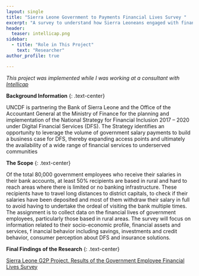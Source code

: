 ```yaml
---
layout: single
title: "Sierra Leone Government to Payments Financial Lives Survey "
excerpt: "A survey to understand how Sierra Leoneans engaged with financial products and services."
header:
  teaser: intellicap.png
sidebar:
  - title: "Role in This Project"
    text: "Researcher"
author_profile: true

---
```


*This project was implemented while I was working at a consultant with [Intellicap](www.intellecap.com)*



**Background Information**
{: .text-center}

UNCDF is partnering the Bank of Sierra Leone and the Office of the Accountant 
General at the Ministry of Finance for the planning and implementation of the 
National Strategy for Financial Inclusion 2017 – 2020 under Digital Financial 
Services (DFS). The Strategy identifies an opportunity to leverage the volume 
of government salary payments to build a business case for DFS, thereby 
expanding access points and ultimately the availability of a wide range of 
financial services to underserved communities

**The Scope**
{: .text-center}

Of the total 80,000 government employees who receive their salaries in their 
bank accounts, at least 50% recipients are based in rural and hard to reach 
areas where there is limited or no banking infrastructure. These recipients 
have to travel long distances to district capitals, to check if their salaries 
have been deposited and most of them withdraw their salary in full to avoid 
having to undertake the ordeal of visiting the bank multiple times. The 
assignment is to collect data on the financial lives of government employees, 
particularly those based in rural areas. The survey will focus on information 
related to their socio-economic profile, financial assets and services, f
inancial behavior including savings, investments and credit behavior, 
consumer perception about DFS and insurance solutions.


**Final Findings of the Research**
{: .text-center}

[Sierra Leone G2P Project. Results of the Government Employee Financial Lives Survey](pdfs/g2psurvey.pdf)
